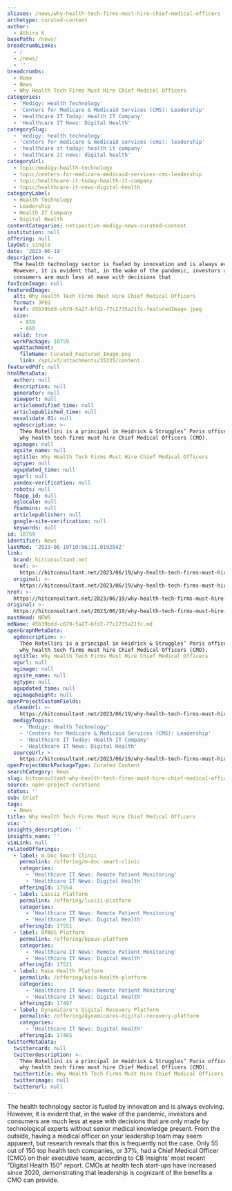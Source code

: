 ```yaml
---
aliases: /news/why-health-tech-firms-must-hire-chief-medical-officers
archetype: curated-content
author:
  - Athira K
basePath: /news/
breadcrumbLinks:
  - /
  - /news/
  - ''
breadcrumbs:
  - Home
  - News
  - Why Health Tech Firms Must Hire Chief Medical Officers
categories:
  - 'Medigy: Health Technology'
  - 'Centers for Medicare & Medicaid Services (CMS): Leadership'
  - 'Healthcare IT Today: Health IT Company'
  - 'Healthcare IT News: Digital Health'
categorySlug:
  - 'medigy: health technology'
  - 'centers for medicare & medicaid services (cms): leadership'
  - 'healthcare it today: health it company'
  - 'healthcare it news: digital health'
categoryUrl:
  - topic/medigy-health-technology
  - topic/centers-for-medicare-medicaid-services-cms-leadership
  - topic/healthcare-it-today-health-it-company
  - topic/healthcare-it-news-digital-health
categoryLabel:
  - Health Technology
  - Leadership
  - Health IT Company
  - Digital Health
contentCategories: netspective-medigy-news-curated-content
institution: null
offering: null
layOut: single
date: '2023-06-19'
description: >-
  The health technology sector is fueled by innovation and is always evolving.
  However, it is evident that, in the wake of the pandemic, investors and
  consumers are much less at ease with decisions that
favIconImage: null
featuredImage:
  alt: Why Health Tech Firms Must Hire Chief Medical Officers
  format: JPEG
  href: 45b39bdd-c679-5a27-bfd2-77c2735a21fc-featuredImage.jpeg
  size:
    - 859
    - 860
  valid: true
  workPackage: 18759
  wpAttachment:
    fileName: Curated_Featured_Image.png
    link: /api/v3/attachments/35335/content
featuredPdf: null
htmlMetaData:
  author: null
  description: null
  generator: null
  viewport: null
  articlemodified_time: null
  articlepublished_time: null
  msvalidate.01: null
  ogdescription: >-
    Théo Rotellini is a principal in Heidrick & Struggles’ Paris office shares
    why health tech firms must hire Chief Medical Officers (CMO).
  ogimage: null
  ogsite_name: null
  ogtitle: Why Health Tech Firms Must Hire Chief Medical Officers
  ogtype: null
  ogupdated_time: null
  ogurl: null
  yandex-verification: null
  robots: null
  fbapp_id: null
  oglocale: null
  fbadmins: null
  articlepublisher: null
  google-site-verification: null
  keywords: null
id: 18759
identifier: News
lastMod: '2023-06-19T10:06:31.019204Z'
link:
  brand: hitconsultant.net
  href: >-
    https://hitconsultant.net/2023/06/19/why-health-tech-firms-must-hire-chief-medical-officers/
  original: >-
    https://hitconsultant.net/2023/06/19/why-health-tech-firms-must-hire-chief-medical-officers/
href: >-
  https://hitconsultant.net/2023/06/19/why-health-tech-firms-must-hire-chief-medical-officers/
original: >-
  https://hitconsultant.net/2023/06/19/why-health-tech-firms-must-hire-chief-medical-officers/
mastHead: NEWS
mdName: 45b39bdd-c679-5a27-bfd2-77c2735a21fc.md
openGraphMetaData:
  ogdescription: >-
    Théo Rotellini is a principal in Heidrick & Struggles’ Paris office shares
    why health tech firms must hire Chief Medical Officers (CMO).
  ogtitle: Why Health Tech Firms Must Hire Chief Medical Officers
  ogurl: null
  ogimage: null
  ogsite_name: null
  ogtype: null
  ogupdated_time: null
  ogimageheight: null
openProjectCustomFields:
  cleanUrl: >-
    https://hitconsultant.net/2023/06/19/why-health-tech-firms-must-hire-chief-medical-officers/
  medigyTopics:
    - 'Medigy: Health Technology'
    - 'Centers for Medicare & Medicaid Services (CMS): Leadership'
    - 'Healthcare IT Today: Health IT Company'
    - 'Healthcare IT News: Digital Health'
  sourceUrl: >-
    https://hitconsultant.net/2023/06/19/why-health-tech-firms-must-hire-chief-medical-officers/
openProjectWorkPackageType: Curated Content
searchCategory: News
slug: hitconsultant-why-health-tech-firms-must-hire-chief-medical-officers
source: open-project-curations
status: ''
sub: brief
tags:
  - News
title: Why Health Tech Firms Must Hire Chief Medical Officers
via: ' '
insights_description: ''
insights_name: ''
viaLink: null
relatedOfferings:
  - label: m.Doc Smart Clinic
    permalink: /offering/m-doc-smart-clinic
    categories:
      - 'Healthcare IT News: Remote Patient Monitoring'
      - 'Healthcare IT News: Digital Health'
    offeringId: 17554
  - label: Luscii Platform
    permalink: /offering/luscii-platform
    categories:
      - 'Healthcare IT News: Remote Patient Monitoring'
      - 'Healthcare IT News: Digital Health'
    offeringId: 17551
  - label: BPAUS Platform
    permalink: /offering/bpaus-platform
    categories:
      - 'Healthcare IT News: Remote Patient Monitoring'
      - 'Healthcare IT News: Digital Health'
    offeringId: 17521
  - label: Kaia Health Platform
    permalink: /offering/kaia-health-platform
    categories:
      - 'Healthcare IT News: Remote Patient Monitoring'
      - 'Healthcare IT News: Digital Health'
    offeringId: 17497
  - label: DynamiCare's Digital Recovery Platform
    permalink: /offering/dynamicares-digital-recovery-platform
    categories:
      - 'Healthcare IT News: Digital Health'
    offeringId: 17465
twitterMetaData:
  twittercard: null
  twitterdescription: >-
    Théo Rotellini is a principal in Heidrick & Struggles’ Paris office shares
    why health tech firms must hire Chief Medical Officers (CMO).
  twittertitle: Why Health Tech Firms Must Hire Chief Medical Officers
  twitterimage: null
  twitterurl: null
---
```

<p>The health technology sector is fueled by innovation and is always evolving. However, it is evident that, in the wake of the pandemic, investors and consumers are much less at ease with decisions that are only made by technological experts without senior medical knowledge present. From the outside, having a medical officer on your leadership team may seem apparent, but research reveals that this is frequently not the case. Only 55 out of 150 top health tech companies, or 37%, had a Chief Medical Officer (CMO) on their executive team, according to CB Insights' most recent "Digital Health 150" report. CMOs at health tech start-ups have increased since 2020, demonstrating that leadership is cognizant of the benefits a CMO can provide.</p>